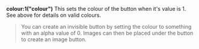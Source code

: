 <a name="colour_1"><h3 style="padding-top: 40px; margin-top: 40px;"></h3></a>
**colour:1("colour")**
This sets the colour of the button when it's value is 1.  See above for details on valid colours. 

>You can create an invisible button by setting the colour to something with an alpha value of 0. Images can then be placed under the button to create an image button. 

<!--UPDATE WIDGET_IN_CSOUND
    SIdent sprintf "colour:1(%d, 0, 255) ", rnd(255)
    SIdentifier strcat SIdentifier, SIdent
-->